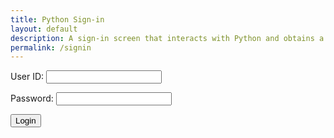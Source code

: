 ```yaml
---
title: Python Sign-in
layout: default
description: A sign-in screen that interacts with Python and obtains a user.
permalink: /signin
---
```


<form id="form">
    <p><label>
        User ID:
        <input type="text" name="name" id="name" required="" />
    </label></p>
    <p><label>
        Password:
        <input type="password" name="password" id="password" required="" />
    </label></p>
    <button type="submit">Login</button>
    <p id="message"></p>
</form>

<script>
    document.getElementById("form").addEventListener("submit", (event) => {
        event.preventDefault();
        const url = "http://tngc.nighthawkcodescrums.gq";
        const login_url = url + '/api/names/';
        const body = {
            name: document.getElementById("name").value,
            password: document.getElementById("password").value,
        };
        const requestOptions = {
            method: 'POST',
            mode: 'cors',
            cache: 'no-cache',
            credentials: 'same-origin',
            body: JSON.stringify(body),
            headers: {
                "Content-Type": "application/json",
            },
        };
        fetch(login_url, requestOptions)
            .then(response => {
                if (!response.ok) {
                    throw new Error('Login error: ' + response.status + " " + response.statusText);
                }
                return response.json();
            })
            .then(data => {
                const message = 'Login success: ' + data.name;
                document.getElementById("message").innerHTML = message;
                localStorage.setItem("name", data.name);
                localStorage.setItem("visitor", data.name);
            })
            .catch(error => {
                const message = error.message;
                document.getElementById("message").innerHTML = message;
                localStorage.removeItem("name");
                localStorage.removeItem("visitor");
            });
    });
</script>